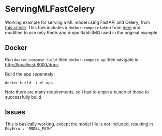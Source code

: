 # ServingMLFastCelery
Working example for serving a ML model using FastAPI and Celery, from [this article](https://towardsdatascience.com/deploying-ml-models-in-production-with-fastapi-and-celery-7063e539a5db). This fork includes a `docker-compose` taken from [here](https://github.com/RTae/yolor_trt) and modified to use only Redis and drops RabbitMQ used in the original example

## Docker
Run `docker-compose build` then `docker-compose up` then navigate to [http://localhost:8000/docs](http://localhost:8000/docs)

Build the app seperately:
```
docker build -t ml-app .
```
Note there are many requirements, so I had to unpin a bunch of these to successfully build.

## Issues
This is basically working, except the model file is not included, resulting in `KeyError: 'MODEL_PATH'`